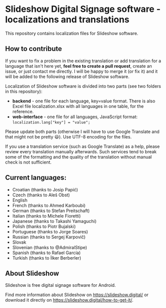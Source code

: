 # Slideshow Digital Signage software - localizations and translations

This repository contains localization files for Slideshow software.

## How to contribute

If you want to fix a problem in the existing translation or add translation for a language that isn't here yet, **feel free to create a pull request**, create an issue, or just contact me directly. I will be happy to merge it (or fix it) and it will be added to the following release of Slideshow software.

Localization of Slideshow software is divided into two parts (see two folders in this repository):
- **backend** - one file for each language, key=value format. There is also Excel file localization.xlsx with all languages in one table, for the reference.
- **web-interface** - one file for all languages, JavaScript format: `localization.lang["key"] = "value";`

Please update both parts (otherwise I will have to use Google Translate and that might not be pretty :smiley:). Use UTF-8 encoding for the files.

If you use a translation service (such as Google Translate) as a help, please review every translation manually afterwards. Such services tend to break some of the formatting and the quality of the translation without manual check is not sufficient.

## Current languages:
- Croatian (thanks to Josip Papić)
- Czech (thanks to Aleš Obst)
- English
- French (thanks to Ahmed Karboubi)
- German (thanks to Stefan Preitschaft)
- Italian (thanks to Michele Fioretti)
- Japanese (thanks to Takashi Yamaguchi)
- Polish (thanks to Piotr Bujalski)
- Portuguese (thanks to Jorge Soares)
- Russian (thanks to Sergej Karpovič)
- Slovak
- Slovenian (thanks to @AdmiralStipe)
- Spanish (thanks to Rafael García)
- Turkish (thanks to İlker Berberler)


## About Slideshow

Slideshow is free digital signage software for Android.

Find more information about Slideshow on https://slideshow.digital/ or download it directly on https://slideshow.digital/how-to-get-it/.
